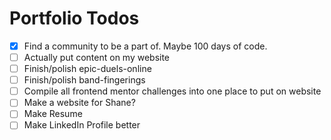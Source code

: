 # Portfolio Todos

- [x] Find a community to be a part of. Maybe 100 days of code.
- [ ] Actually put content on my website
- [ ] Finish/polish epic-duels-online
- [ ] Finish/polish band-fingerings
- [ ] Compile all frontend mentor challenges into one place to put on website
- [ ] Make a website for Shane?
- [ ] Make Resume
- [ ] Make LinkedIn Profile better
